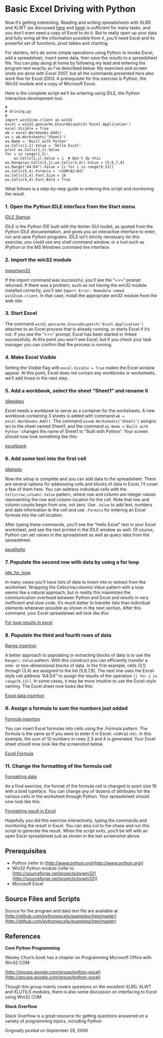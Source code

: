 # Basic Excel Driving with Python

Now it’s getting interesting. Reading and writing spreadsheets with XLRD and
XLWT (as discussed
[here](2009_09_10_Using_XLWT_to_Write_Spreadsheets_Without_Excel.html) and
[here](2009_09_19_Another_XLWT_Example.html)) is sufficient for many tasks, and
you don’t even need a copy of Excel to do it. But to really open up your data
and fully wring all the information possible from it, you’ll need Excel and its
powerful set of functions, pivot tables and charting.

For starters, let’s do some simple operations using Python to invoke Excel, add
a spreadsheet, insert some data, then save the results to a spreadsheet file.
You can play along at home by following my lead and entering the program text
exactly as I’ve described below. My exercises and screen shots are done with
Excel 2007, but all the commands presented here also work fine for Excel 2003. A
prerequisite for this exercise is Python, the Win32 module and a copy of
Microsoft Excel.

Here is the complete script we’ll be entering using IDLE, the Python interactive
development tool.

```
#
# driving.py
#
import win32com.client as win32
excel = win32.gencache.EnsureDispatch('Excel.Application')
excel.Visible = True
wb = excel.Workbooks.Add()
ws = wb.Worksheets('Sheet1')
ws.Name = 'Built with Python'
ws.Cells(1,1).Value = 'Hello Excel'
print ws.Cells(1,1).Value
for i in range(1,5):
    ws.Cells(2,i).Value = i  # Don't do this
ws.Range(ws.Cells(3,1),ws.Cells(3,4)).Value = [5,6,7,8]
ws.Range("A4:D4").Value = [i for i in range(9,13)]
ws.Cells(5,4).Formula = '=SUM(A2:D4)'
ws.Cells(5,4).Font.Size = 16
ws.Cells(5,4).Font.Bold = True
```

What follows is a step-by-step guide to entering this script and monitoring the result.

### 1. Open the Python IDLE interface from the Start menu

[IDLE Startup](images/20090929_idlestartmenu.png)

IDLE is the Python IDE built with the tkinter GUI toolkit, as quoted from the
Python IDLE documentation, and gives you an interactive interface to enter, run
and save Python programs. IDLE isn’t strictly necessary for this exercise, you
could use any shell command window, or a tool such as IPython or the MS Windows
command line interface.

### 2. Import the win32 module

[importwin32](images/20090929_idleimport.png)

If the import command was successful, you’ll see the “>>>” prompt returned. If
there was a problem, such as not having the win32 module installed correctly,
you’ll see ``Import Error: Nomodule named win32com.client``. In that case, install
the appropriate win32 module from the web site.

### 3. Start Excel

The command ``win32.gencache.EnsureDispatch('Excel.Application')`` attaches to an
Excel process that is already running, or starts Excel if it’s not. If you see
the “>>>” prompt, Excel has been started or linked successfully. At this point
you won’t see Excel, but if you check your task manager you can confirm that the
process is running.

### 4. Make Excel Visible

Setting the Visible flag with ``excel.Visible = True`` makes the Excel window
appear. At this point, Excel does not contain any workbooks or worksheets, we’ll
add those in the next step.

### 5. Add a workbook, select the sheet “Sheet1” and rename it

[idlewbws](images/20090929_idlewbws.png)

Excel needs a workbook to serve as a container for the worksheets. A new
workbook containing 3 sheets is added with command ``wb = excel.Workbooks.Add()``.
The command ``ws=wb.Worksheets('Sheet1')`` assigns ws to the sheet named Sheet1,
and the command ``ws.Name ='Built with Python'`` changes the name of Sheet1 to
“Built with Python”. Your screen should now look something like this:

[excelblank](images/20090929_excelblank.png)

### 6. Add some text into the first cell

[idlehello](images/20090929_idlehello.png)

Now the setup is complete and you can add data to the spreadsheet. There are
several options for addressing cells and blocks of data in Excel, I’ll cover a
few of them here. You can address individual cells with the
``Cells(row,column).Value`` pattern, where row and column are integer values
representing the row and column location for the cell. Note that row and column
counts begin from one, not zero. Use ``.Value`` to add text, numbers and date
information to the cell and use ``.Formula`` for entering an Excel formula into the
cell location.

After typing these commands, you’ll see the “Hello Excel” text in your Excel
worksheet, and see the text printed in the IDLE window as well. Of course,
Python can set values in the spreadsheet as well as query data from the
spreadsheet.

[excelhello](images/20090929_excelhello.png)

### 7. Populate the second row with data by using a for loop

[idle_for_loop](images/20090929_idlefor.png)

In many cases you’ll have lists of data to insert into or extract from the
worksheet. Wrapping the Cells(row,column).Value pattern with a loop seems like a
natural approach, but in reality this maximizes the communication overhead
between Python and Excel and results in very inefficient and slow code. It’s
much better to transfer lists than individual elements whenever possible as
shown in the next section. After this command, your Excel spreadsheet will look
like this:

[For loop results in excel](images/20090929_excelfor.png)

### 8. Populate the third and fourth rows of data

[Range insertion](images/20090929_idlerange.png)

A better approach to populating or extracting blocks of data is to use the
``Range().Value`` pattern. With this construct you can efficiently transfer a one-
or two-dimensional blocks of data. In the first example, cells (3,1) through
(3,4) are assigned to the list [5,6,7,8]. The next line uses the Excel-style
cell address “A4:D4” to assign the results of the operation ``[i for i in range(9,13)]``.
In some cases, it may be more intuitive to use the Excel-style
naming. The Excel sheet now looks like this:

[Excel data insertion](images/20090929_excelfourrows.png)

### 9. Assign a formula to sum the numbers just added

[Formula insertion](images/20090929_idleformula.png)

You can insert Excel formulas into cells using the .Formula pattern. The formula
is the same as if you were to enter it in Excel: ``=SUM(A2:D4)``. In this example,
the sum of 12 numbers in rows 2,3 and 4 is generated. Your Excel sheet should
now look like the screenshot below.

[Excel Formula](images/20090929_excelformula.png)

### 11. Change the formatting of the formula cell

[Formatting data](images/20090929_idleformat.png)

As a final exercise, the format of the formula cell is changed to point size 16
with a bold typeface. You can change any of dozens of attributes for the various
cells in the worksheet through Python. Your spreadsheet should now look like
this.

[Formatting result in Excel](images/20090929_excelformat.png)

Hopefully you did this exercise interactively, typing the commands and
monitoring the result in Excel. You can also cut to the chase and run this
script to generate the result. When the script exits, you’ll be left with an
open Excel spreadsheet just as shown in the last screenshot above.

## Prerequisites

* Python (refer to [http://www.python.org](http://www.python.org))
* Win32 Python module (refer to [http://sourceforge.net/projects/pywin32](http://sourceforge.net/projects/pywin32))
* Microsoft Excel

## Source Files and Scripts

Source for the program and data text file are available at
[http://github.com/pythonexcels/examples/tree/master](http://github.com/pythonexcels/examples/tree/master)

## References

**Core Python Programming**

Wesley Chun’s book has a chapter on Programming Microsoft Office with Win32 COM

[http://groups.google.com/group/python-excel](http://groups.google.com/group/python-excel) 

Though this group mainly covers questions on the excellent XLRD, XLWT and
XLUTILS modules, there is also some discussion on interfacing to Excel using
Win32 COM

**Stack Overflow**

Stack Overflow is a great resource for getting questions answered on a variety of programming topics, including Python

Originally posted on September 29, 2009